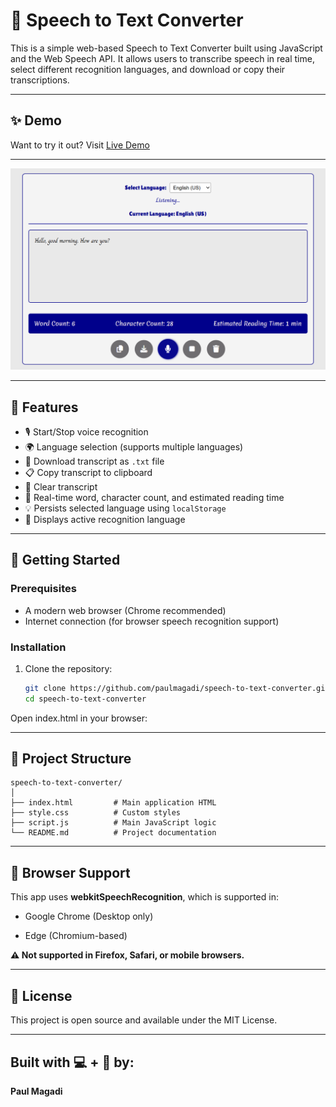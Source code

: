 # 🎤 Speech to Text Converter

This is a simple web-based Speech to Text Converter built using JavaScript and the Web Speech API. It allows users to transcribe speech in real time, select different recognition languages, and download or copy their transcriptions.

---
## ✨ Demo
Want to try it out? Visit [Live Demo](https://paulmagadi.github.io/speech-to-text-converter)

---

![Speach to text converter](speach-to-text.png)

---

## 🌟 Features

- 🎙️ Start/Stop voice recognition
- 🌍 Language selection (supports multiple languages)
- 💾 Download transcript as `.txt` file
- 📋 Copy transcript to clipboard
- 🧹 Clear transcript
- 🔢 Real-time word, character count, and estimated reading time
- 💡 Persists selected language using `localStorage`
- 📌 Displays active recognition language

---

## 🚀 Getting Started

### Prerequisites

- A modern web browser (Chrome recommended)
- Internet connection (for browser speech recognition support)

### Installation

1. Clone the repository:

   ```bash
   git clone https://github.com/paulmagadi/speech-to-text-converter.git
   cd speech-to-text-converter

Open index.html in your browser:

---

## 📁 Project Structure

```
speech-to-text-converter/
│
├── index.html         # Main application HTML
├── style.css          # Custom styles 
├── script.js          # Main JavaScript logic
└── README.md          # Project documentation
```
---

## 🧪 Browser Support
This app uses **webkitSpeechRecognition**, which is supported in:

- Google Chrome (Desktop only)

- Edge (Chromium-based)

**⚠️ Not supported in Firefox, Safari, or mobile browsers.**

---

## 📜 License
This project is open source and available under the MIT License.

---

## Built with 💻 + 🎤 by: 
**Paul Magadi**